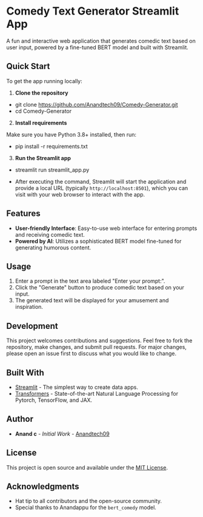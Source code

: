 # Comedy Text Generator Streamlit App

A fun and interactive web application that generates comedic text based on user input, powered by a fine-tuned BERT model and built with Streamlit.

## Quick Start

To get the app running locally:

1. **Clone the repository**
- git clone https://github.com/Anandtech09/Comedy-Generator.git
- cd Comedy-Generator

2. **Install requirements**

Make sure you have Python 3.8+ installed, then run:
- pip install -r requirements.txt

3. **Run the Streamlit app**
- streamlit run streamlit_app.py

- After executing the command, Streamlit will start the application and provide a local URL (typically `http://localhost:8501`), which you can visit with your web browser to interact with the app.

## Features

- **User-friendly Interface**: Easy-to-use web interface for entering prompts and receiving comedic text.
- **Powered by AI**: Utilizes a sophisticated BERT model fine-tuned for generating humorous content.

## Usage

1. Enter a prompt in the text area labeled "Enter your prompt:".
2. Click the "Generate" button to produce comedic text based on your input.
3. The generated text will be displayed for your amusement and inspiration.

## Development

This project welcomes contributions and suggestions. Feel free to fork the repository, make changes, and submit pull requests. For major changes, please open an issue first to discuss what you would like to change.

## Built With

- [Streamlit](https://streamlit.io/) - The simplest way to create data apps.
- [Transformers](https://huggingface.co/transformers/) - State-of-the-art Natural Language Processing for Pytorch, TensorFlow, and JAX.

## Author

- **Anand c** - *Initial Work* - [Anandtech09](https://github.com/Anandtech09/)

## License

This project is open source and available under the [MIT License](LICENSE.md).

## Acknowledgments

- Hat tip to all contributors and the open-source community.
- Special thanks to Anandappu for the `bert_comedy` model.